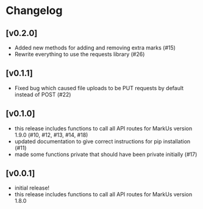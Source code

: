 # Changelog

## [v0.2.0]
- Added new methods for adding and removing extra marks (#15)
- Rewrite everything to use the requests library (#26)

## [v0.1.1]
- Fixed bug which caused file uploads to be PUT requests by default instead of POST (#22)

## [v0.1.0]
- this release includes functions to call all API routes for MarkUs version 1.9.0 (#10, #12, #13, #14, #18)
- updated documentation to give correct instructions for pip installation (#11)
- made some functions private that should have been private initially (#17)

## [v0.0.1]
- initial release!
- this release includes functions to call all API routes for MarkUs version 1.8.0
